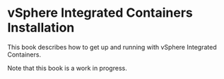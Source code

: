 # vSphere Integrated Containers Installation

This book describes how to get up and running with vSphere Integrated Containers.

Note that this book is a work in progress.
